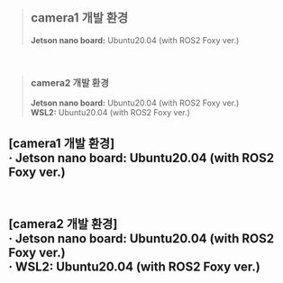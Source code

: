 > ## camera1 개발 환경   
> **Jetson nano board:** Ubuntu20.04 (with ROS2 Foxy ver.)

<br/>

> ### camera2 개발 환경   
> **Jetson nano board:** Ubuntu20.04 (with ROS2 Foxy ver.)   
> **WSL2:** Ubuntu20.04 (with ROS2 Foxy ver.)


## [camera1 개발 환경] <br/> · Jetson nano board: Ubuntu20.04 (with ROS2 Foxy ver.)

<br/>

## [camera2 개발 환경] <br/> · Jetson nano board: Ubuntu20.04 (with ROS2 Foxy ver.) <br/> · WSL2: Ubuntu20.04 (with ROS2 Foxy ver.)

